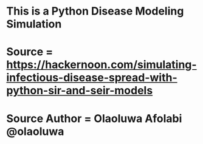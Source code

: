 # This is a Python Disease Modeling Simulation
# Source = https://hackernoon.com/simulating-infectious-disease-spread-with-python-sir-and-seir-models
# Source Author = Olaoluwa Afolabi @olaoluwa
